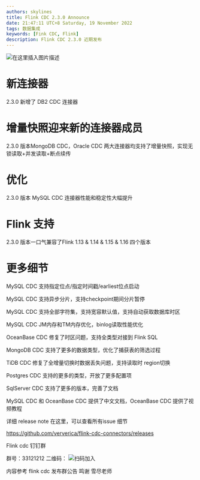 ```yaml
---
authors: skylines
title: Flink CDC 2.3.0 Announce
date: 21:47:11 UTC+8 Saturday, 19 November 2022
tags: 数据集成
keywords: [Fink CDC, Flink]
description: Flink CDC 2.3.0 近期发布
---
```


![在这里插入图片描述](https://img-blog.csdnimg.cn/4ac4fbb159234e04acd3b6fe865ce53f.png)


# 新连接器

2.3.0 新增了 DB2 CDC 连接器

# 增量快照迎来新的连接器成员
2.3.0 版本MongoDB CDC，Oracle CDC 两大连接器均支持了增量快照，实现无锁读取+并发读取+断点续传

# 优化
2.3.0 版本 MySQL CDC 连接器性能和稳定性大幅提升

# Flink 支持

2.3.0 版本一口气兼容了Flink 1.13 & 1.14 & 1.15 & 1.16 四个版本

# 更多细节

MySQL CDC 支持指定位点/指定时间戳/earliest位点启动

MySQL CDC 支持异步分片，支持checkpoint期间分片暂停

MySQL CDC 支持全部字符集，支持宽容默认值，支持自动获取数据库时区

MySQL CDC JM内存和TM内存优化，binlog读取性能优化

OceanBase CDC 修复了时区问题，支持全类型对接到 Flink SQL

MongoDB CDC 支持了更多的数据类型，优化了捕获表的筛选过程

TiDB CDC 修复了全增量切换时数据丢失问题，支持读取时 region切换

Postgres CDC 支持的更多的类型，开放了更多配置项

SqlServer CDC 支持了更多的版本，完善了文档

MySQL CDC 和 OceanBase CDC 提供了中文文档，OceanBase CDC 提供了视频教程

详细 release note 在这里，可以查看所有issue 细节

https://github.com/ververica/flink-cdc-connectors/releases


Flink cdc 钉钉群

群号：33121212
二维码：
![扫码加入](https://img-blog.csdnimg.cn/7003c46fb70243c08a44575f8de63bd2.png)

内容参考 flink cdc 发布群公告
鸣谢 雪尽老师

